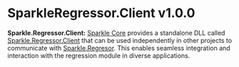 # SparkleRegressor.Client v1.0.0

**Sparkle.Regressor.Client:** [Sparkle Core](https://github.com/norbertszsor/Sparkle.Core) provides a standalone DLL called [Sparkle.Regressor.Client](https://github.com/norbertszsor/SparkleRegressor.Client) that can be used independently in other projects to communicate with [Sparkle.Regresor](https://github.com/norbertszsor/Sparkle.Regressor). This enables seamless integration and interaction with the regression module in diverse applications.
